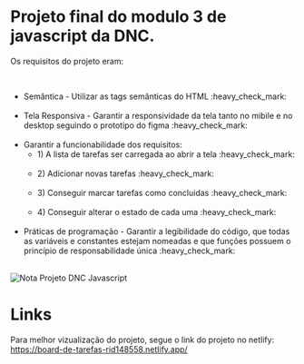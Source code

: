 <h1>Projeto final do modulo 3 de javascript da DNC.</h1>
<p>Os requisitos do projeto eram: </p><br>
  <ul>
    <li>Semântica - Utilizar as tags semânticas do HTML :heavy_check_mark: </li><br>
    <li>Tela Responsiva - Garantir a responsividade da tela tanto no mibile e no desktop seguindo o prototipo do figma :heavy_check_mark: </li><br>
    <li>
      Garantir a funcionabilidade dos requisitos: <br>
                                            <ul>
                                              <li>1) A lista de tarefas ser carregada ao abrir a tela :heavy_check_mark: </li><br>
                                              <li>2) Adicionar novas tarefas :heavy_check_mark: </li><br>
                                              <li>3) Conseguir marcar tarefas como concluidas :heavy_check_mark: </li><br>
                                              <li>4) Conseguir alterar o estado de cada uma :heavy_check_mark: </li><br>
                                            </ul>
    </li>
                                        
  <li>Práticas de programação - Garantir a legibilidade do código, que todas as variáveis e constantes estejam nomeadas e que funções possuem o princípio de responsabilidade única :heavy_check_mark: </li><br>
  </ul>

![Nota Projeto DNC Javascript](https://github.com/user-attachments/assets/8bee1f89-e8a8-45b9-b1f9-d7128e21f205)

<h1>Links</h1>

Para melhor vizualização do projeto, segue o link do projeto no netlify: https://board-de-tarefas-rid148558.netlify.app/
